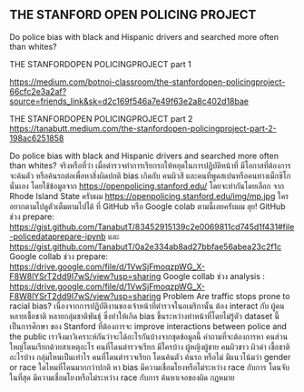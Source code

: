 ## THE STANFORD OPEN POLICING PROJECT

Do police bias with black and Hispanic drivers and searched more often than whites?


THE STANFORDOPEN POLICINGPROJECT part 1

https://medium.com/botnoi-classroom/the-stanfordopen-policingproject-66cfc2e3a2af?source=friends_link&sk=d2c169f546a7e49f63e2a8c402d18bae

THE STANFORDOPEN POLICINGPROJECT part 2
https://tanabutt.medium.com/the-stanfordopen-policingproject-part-2-198ac6251858


Do police bias with black and Hispanic drivers and searched more often than whites?
จริงหรือที่ว่า เมื่อตำรวจทำการเรียกรถให้หยุดในการปฏิบัติหน้าที่ มีโอกาสที่ต้องการจะค้นตัว หรือค้นรถต่อเพื่อหาสิ่งผิดปกติ bias เกิดกับ คนผิวสี และคนที่พูดสเปนหรือคนทางเม็กซิโกนั่นเอง โดยใช้ข้อมูลจาก https://openpolicing.stanford.edu/ โดยจะทำกันโดยเลือก จาก Rhode Island State ครับผม
https://openpolicing.stanford.edu/img/mp.jpg
ใครอยากตามไปดูตัวเต็มตามไปได้ ที่ GitHub หรือ Google colab ตามนี้เลยครับผม ลุย!
GitHub ช่วง prepare: https://gist.github.com/TanabutT/83452915139c2e0069811cd745d1f431#file-policedataprepare-ipynb และ https://gist.github.com/TanabutT/0a2e334ab8ad27bbfae56abea23c2f1c
Google collab ช่วง prepare: https://drive.google.com/file/d/1VwSjFmoqzpWG_X-F8W8lYSrT2dd9I7wS/view?usp=sharing
Google collab ช่วง analysis : https://drive.google.com/file/d/1VwSjFmoqzpWG_X-F8W8lYSrT2dd9I7wS/view?usp=sharing
Problem
Are traffic stops prone to racial bias?
เนื่องจากการปฏิบัติงานของเจ้าหน้าที่ตำรวจในอเมริกานั้น ต้อง interact กับ ผู้คนหลายเชื้อชาติ หลายกลุ่มชาติพันธุ์ ซึ่งทำให้เกิด bias ขึ้นระหว่างทำหน้าที่โดยไม่รู้ตัว dataset นี้เป็นการศึกษา ของ Stanford ที่ต้องการจะ improve interactions between police and the public เราจึงมาวิเคราะห์กันว่าจะได้อะไรกันบ้างจากชุดข้อมูลนี้
คำถามที่จะต้องการหา
คนส่วนใหญ่โดนเรียกด้วยสาเหตุอะไร
คนที่โดนตำรวจเรียก มีใครบ้าง ผู้หญิงผู้ชาย คนผิวขาว ผิวดำ เชื้อชาติอะไรบ้าง กลุ่มไหนเป็นเท่าไร
คนที่โดนตำรวจเรียก โดนค้นตัว ค้นรถ หรือไม่ มีแนวโน้มว่า gender or race ใดไหมที่โดนมากกว่าปกติ หา bias
มีความเชื่อมโยงหรือไม่ระหว่าง race กับการ โดนจับในที่สุด
มีความเชื่อมโยงหรือไม่ระหว่าง race กับการ ค้นหาเจอของผิด กฏหมาย
